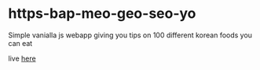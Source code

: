 # https-bap-meo-geo-seo-yo
Simple vanialla js webapp giving you tips on 100 different korean foods you can eat

live <a href="https://bap-meo-geo-seo-yo.000webhostapp.com/">here</a>
